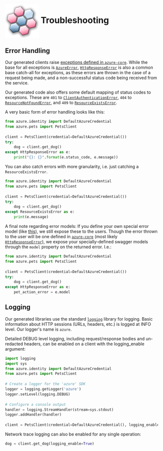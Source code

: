 # <img align="center" src="../images/logo.png">  Troubleshooting

## Error Handling

Our generated clients raise [exceptions defined in `azure-core`][azure_core_exceptions]. While the base for all exceptions is [`AzureError`][azure_error],
[`HttpResponseError`][http_response_error] is also a common base catch-all for exceptions, as these errors are thrown in the case of a request being made, and a non-successful
status code being received from the service.

Our generated code also offers some default mapping of status codes to exceptions. These are `401` to [`ClientAuthenticationError`][client_authentication_error], `404` to
[`ResourceNotFoundError`][resource_not_found_error], and `409` to [`ResourceExistsError`][resource_exists_error].

A very basic form of error handling looks like this:

```python
from azure.identity import DefaultAzureCredential
from azure.pets import PetsClient

client = PetsClient(credential=DefaultAzureCredential())
try:
    dog = client.get_dog()
except HttpResponseError as e:
    print("{}: {}".format(e.status_code, e.message))
```

You can also catch errors with more granularity, i.e. just catching a `ResourceExistsError`.

```python
from azure.identity import DefaultAzureCredential
from azure.pets import PetsClient

client = PetsClient(credential=DefaultAzureCredential())
try:
    dog = client.get_dog()
except ResourceExistsError as e:
    print(e.message)
```

A final note regarding error models: If you define your own special error model (like [this][error_model]), we still expose these to the users. Though the error thrown to
the user will be one defined in [`azure-core`][azure_core_exceptions] (most likely [`HttpResponseError`][http_response_error]), we expose your specially-defined swagger
models through the `model` property on the returned error. I.e.:

```python
from azure.identity import DefaultAzureCredential
from azure.pets import PetsClient

client = PetsClient(credential=DefaultAzureCredential())
try:
    dog = client.get_dog()
except HttpResponseError as e:
    pet_action_error = e.model
```

## Logging

Our generated libraries use the standard [`logging`][logging] library for logging. Basic information about HTTP sessions (URLs, headers, etc.) is logged at INFO level.
Our logger's name is `azure`.

Detailed DEBUG level logging, including request/response bodies and un-redacted headers, can be enabled on a client with the logging_enable argument:

```python
import logging
import sys
from azure.identity import DefaultAzureCredential
from azure.pets import PetsClient

# Create a logger for the 'azure' SDK
logger = logging.getLogger('azure')
logger.setLevel(logging.DEBUG)

# Configure a console output
handler = logging.StreamHandler(stream=sys.stdout)
logger.addHandler(handler)

client = PetsClient(credential=DefaultAzureCredential(), logging_enable=True)
```

Network trace logging can also be enabled for any single operation:

```python
dog = client.get_dog(logging_enable=True)
```

<!-- LINKS -->
[azure_core_exceptions]: https://github.com/Azure/azure-sdk-for-python/tree/master/sdk/core/azure-core#azure-core-library-exceptions
[azure_error]: https://docs.microsoft.com/python/api/azure-core/azure.core.exceptions.azureerror?view=azure-python
[http_response_error]: https://docs.microsoft.com/python/api/azure-core/azure.core.exceptions.httpresponseerror?view=azure-python
[client_authentication_error]: https://docs.microsoft.com/python/api/azure-core/azure.core.exceptions.clientauthenticationerror?view=azure-python
[resource_not_found_error]: https://docs.microsoft.com/python/api/azure-core/azure.core.exceptions.resourcenotfounderror?view=azure-python
[resource_exists_error]: https://docs.microsoft.com/python/api/azure-core/azure.core.exceptions.resourceexistserror?view=azure-python
[error_model]: https://github.com/Azure/autorest.testserver/blob/master/swagger/xms-error-responses.json#L220
[logging]: https://docs.python.org/3.5/library/logging.html